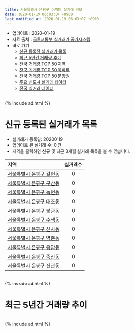 ```yaml
---
title: 서울특별시 은평구 아파트 실거래 정보
date: 2020-01-19 06:03:07 +0900
last_modified_at: 2020-01-19 06:03:07 +0900
---
```


* 업데이트 : 2020-01-19
* 자료 출처 : [국토교통부 실거래가 공개시스템](http://rt.molit.go.kr)
* 바로 가기
    * [신규 등록된 실거래가 목록](#신규-등록된-실거래가-목록)
    * [최근 5년간 거래량 추이](#최근-5년간-거래량-추이)
    * [전국 거래량 TOP 50 지역](https://apt-info.github.io/apt-trade-info/최근-3개월-전국에서-가장-거래가-많이-발생한-지역)
    * [전국 거래량 TOP 50 아파트](https://apt-info.github.io/apt-trade-info/최근-3개월-전국에서-가장-거래가-많이-발생한-아파트)
    * [전국 거래량 TOP 50 분양권](https://apt-info.github.io/apt-trade-info/최근-3개월-전국에서-가장-거래가-많이-발생한-분양권)
    * [주요 신도시 실거래 데이터](https://apt-info.github.io/apt-trade-info/주요-신도시)
    * [전국 실거래 데이터](https://apt-info.github.io/apt-trade-info/전국)

<br>
{% include ad.html %}
<br>

# 신규 등록된 실거래가 목록
* 실거래가 등록일: 20200119
* 업데이트 된 실거래 수: 0 건
* 지역을 클릭하면 신규 및 최근 3개월 실거래 목록을 볼 수 있습니다.


|지역|실거래수|
|:---|:---:|
|[서울특별시 은평구 갈현동](https://apt-info.github.io/apt-trade-info/서울특별시-은평구-갈현동)|0|
|[서울특별시 은평구 구산동](https://apt-info.github.io/apt-trade-info/서울특별시-은평구-구산동)|0|
|[서울특별시 은평구 녹번동](https://apt-info.github.io/apt-trade-info/서울특별시-은평구-녹번동)|0|
|[서울특별시 은평구 대조동](https://apt-info.github.io/apt-trade-info/서울특별시-은평구-대조동)|0|
|[서울특별시 은평구 불광동](https://apt-info.github.io/apt-trade-info/서울특별시-은평구-불광동)|0|
|[서울특별시 은평구 수색동](https://apt-info.github.io/apt-trade-info/서울특별시-은평구-수색동)|0|
|[서울특별시 은평구 신사동](https://apt-info.github.io/apt-trade-info/서울특별시-은평구-신사동)|0|
|[서울특별시 은평구 역촌동](https://apt-info.github.io/apt-trade-info/서울특별시-은평구-역촌동)|0|
|[서울특별시 은평구 응암동](https://apt-info.github.io/apt-trade-info/서울특별시-은평구-응암동)|0|
|[서울특별시 은평구 증산동](https://apt-info.github.io/apt-trade-info/서울특별시-은평구-증산동)|0|
|[서울특별시 은평구 진관동](https://apt-info.github.io/apt-trade-info/서울특별시-은평구-진관동)|0|


<br>
{% include ad.html %}
<br>

# 최근 5년간 거래량 추이


<div style="width:100%;">
    <canvas id="deal_progress" height="200"></canvas>
</div>

<script>
new Chart(document.getElementById("deal_progress"), {
    type: 'line',
    data: {
        labels: ['201501','201502','201503','201504','201505','201506','201507','201508','201509','201510','201511','201512','201601','201602','201603','201604','201605','201606','201607','201608','201609','201610','201611','201612','201701','201702','201703','201704','201705','201706','201707','201708','201709','201710','201711','201712','201801','201802','201803','201804','201805','201806','201807','201808','201809','201810','201811','201812','201901','201902','201903','201904','201905','201906','201907','201908','201909','201910','201911','201912','202001'],
        datasets: [{
            label: '매매',
            pointRadius: 1,
            data: [242, 324, 479, 396, 328, 351, 339, 291, 264, 315, 253, 226, 206, 221, 356, 354, 342, 414, 410, 326, 363, 403, 211, 148, 115, 195, 230, 258, 348, 329, 360, 194, 189, 173, 181, 207, 396, 456, 511, 260, 296, 345, 351, 554, 304, 161, 66, 85, 108, 105, 106, 136, 127, 178, 238, 267, 236, 373, 367, 217, 40],
            borderColor: "rgba(255, 201, 14, 1)",
            backgroundColor: "rgba(255, 201, 14, 0.5)",
            fill: false,
            lineTension: 0
        },{
            label: '전월세',
            pointRadius: 1,
            data: [441, 391, 533, 351, 323, 306, 291, 329, 347, 355, 275, 290, 283, 311, 334, 378, 249, 268, 348, 399, 372, 316, 271, 289, 313, 408, 391, 279, 278, 310, 333, 363, 446, 334, 301, 347, 369, 371, 462, 347, 287, 330, 383, 376, 405, 304, 266, 318, 389, 397, 473, 321, 313, 289, 335, 349, 342, 388, 373, 329, 96],
            borderColor: "rgba(0, 141, 185, 1)",
            backgroundColor: "rgba(0, 141, 185, 0.5)",
            fill: false,
            lineTension: 0
        }
        ]
    },
    options: {
        responsive: true,
        title: {
            display: false
        },
        tooltips: {
            mode: 'index',
            intersect: false
        },
        hover: {
            mode: 'nearest',
            intersect: true
        },
        scales: {
            xAxes: [{
                display: true,
                scaleLabel: {
                    display: true,
                    labelString: '년/월'
                }
            }],
            yAxes: [{
                display: true,
                ticks: {
                    suggestedMin: 0,
                },
                scaleLabel: {
                    display: true,
                    labelString: '실거래 수'
                }
            }]
        }
    }
});

</script>


<br>
{% include ad.html %}
<br>

